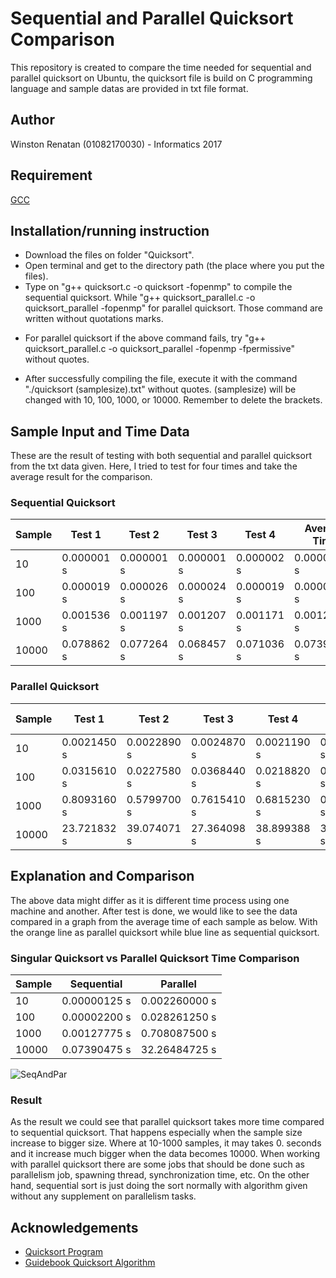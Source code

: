 # Sequential and Parallel Quicksort Comparison
This repository is created to compare the time needed for sequential and parallel quicksort on Ubuntu, the quicksort file is build on C programming language and sample datas are provided in txt file format.

## Author
Winston Renatan (01082170030) - Informatics 2017

## Requirement
[GCC](https://linuxconfig.org/how-to-install-gcc-the-c-compiler-on-ubuntu-18-04-bionic-beaver-linux)

## Installation/running instruction
- Download the files on folder "Quicksort".
- Open terminal and get to the directory path (the place where you put the files).
- Type on "g++ quicksort.c -o quicksort -fopenmp" to compile the sequential quicksort. While "g++ quicksort_parallel.c -o quicksort_parallel -fopenmp" for parallel quicksort. Those command are written without quotations marks.
* For parallel quicksort if the above command fails, try "g++ quicksort_parallel.c -o quicksort_parallel -fopenmp -fpermissive" without quotes.
- After successfully compiling the file, execute it with the command "./quicksort (samplesize).txt" without quotes. (samplesize) will be changed with 10, 100, 1000, or 10000. Remember to delete the brackets.

## Sample Input and Time Data
These are the result of testing with both sequential and parallel quicksort from the txt data given. Here, I tried to test for four times and take the average result for the comparison.

### Sequential Quicksort

|Sample     |Test 1    |Test 2    |Test 3    |Test 4    |Average Time|
|-----------|----------|----------|----------|----------|------------|
|10         |0.000001 s|0.000001 s|0.000001 s|0.000002 s|0.00000125 s|
|100        |0.000019 s|0.000026 s|0.000024 s|0.000019 s|0.00002200 s|
|1000       |0.001536 s|0.001197 s|0.001207 s|0.001171 s|0.00127775 s|
|10000      |0.078862 s|0.077264 s|0.068457 s|0.071036 s|0.07390475 s|

### Parallel Quicksort

|Sample     |Test 1     |Test 2     |Test 3     |Test 4     |Average Time |
|-----------|-----------|-----------|-----------|-----------|-------------|
|10         |0.0021450 s|0.0022890 s|0.0024870 s|0.0021190 s|0.002260000 s|
|100        |0.0315610 s|0.0227580 s|0.0368440 s|0.0218820 s|0.028261250 s|
|1000       |0.8093160 s|0.5799700 s|0.7615410 s|0.6815230 s|0.708087500 s|
|10000      |23.721832 s|39.074071 s|27.364098 s|38.899388 s|32.26484725 s|

## Explanation and Comparison
The above data might differ as it is different time process using one machine and another. After test is done, we would like to see the data compared in a graph from the average time of each sample as below. With the orange line as parallel quicksort while blue line as sequential quicksort.

### Singular Quicksort vs Parallel Quicksort Time Comparison

|Sample     |Sequential  |Parallel     |
|-----------|------------|-------------|
|10         |0.00000125 s|0.002260000 s|
|100        |0.00002200 s|0.028261250 s|
|1000       |0.00127775 s|0.708087500 s|
|10000      |0.07390475 s|32.26484725 s|

![SeqAndPar](https://github.com/winstonrenatan/quicksort_comparison/blob/master/SeqAndPar.PNG)<br>

### Result
As the result we could see that parallel quicksort takes more time compared to sequential quicksort. That happens especially when the sample size increase to bigger size. Where at 10-1000 samples, it may takes 0. seconds and it increase much bigger when the data becomes 10000. When working with parallel quicksort there are some jobs that should be done such as parallelism job, spawning thread, synchronization time, etc. On the other hand, sequential sort is just doing the sort normally with algorithm given without any supplement on parallelism tasks.

## Acknowledgements
- [Quicksort Program](https://github.com/markwkm/quicksort)
- [Guidebook Quicksort Algorithm](https://pdfs.semanticscholar.org/cba9/770c4fad941fe5e501539525953a242a36f8.pdf)
